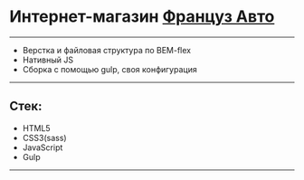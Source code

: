 # Интернет-магазин [Француз Авто](https://fra174.ru/)
____
- Верстка и файловая структура по BEM-flex
- Нативный JS
- Сборка с помощью gulp, своя конфигурация
____
## Стек:

- HTML5
- CSS3(sass)
- JavaScript
- Gulp
___

